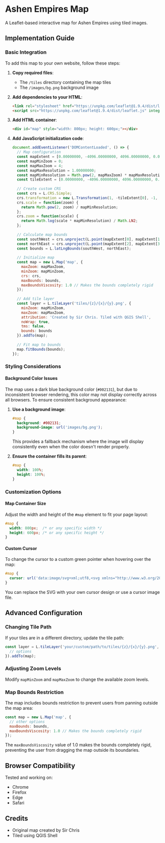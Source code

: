 # Ashen Empires Map

A Leaflet-based interactive map for Ashen Empires using tiled images.

## Implementation Guide

### Basic Integration

To add this map to your own website, follow these steps:

1. **Copy required files**:
   - The `/tiles` directory containing the map tiles
   - The `/images/bg.png` background image

2. **Add dependencies to your HTML**:
   ```html
   <link rel="stylesheet" href="https://unpkg.com/leaflet@1.9.4/dist/leaflet.css" integrity="sha256-p4NxAoJBhIIN+hmNHrzRCf9tD/miZyoHS5obTRR9BMY=" crossorigin="anonymous">
   <script src="https://unpkg.com/leaflet@1.9.4/dist/leaflet.js" integrity="sha256-20nQCchB9co0qIjJZRGuk2/Z9VM+kNiyxNV1lvTlZBo=" crossorigin="anonymous"></script>
   ```

3. **Add HTML container**:
   ```html
   <div id="map" style="width: 800px; height: 600px;"></div>
   ```

4. **Add JavaScript initialization code**:
   ```javascript
   document.addEventListener('DOMContentLoaded', () => {
     // Map configuration
     const mapExtent = [0.00000000, -4096.00000000, 4096.00000000, 0.00000000];
     const mapMinZoom = 0;
     const mapMaxZoom = 4;
     const mapMaxResolution = 1.00000000;
     const mapMinResolution = Math.pow(2, mapMaxZoom) * mapMaxResolution;
     const tileExtent = [0.00000000, -4096.00000000, 4096.00000000, 0.00000000];
     
     // Create custom CRS
     const crs = L.CRS.Simple;
     crs.transformation = new L.Transformation(1, -tileExtent[0], -1, tileExtent[3]);
     crs.scale = function(zoom) {
       return Math.pow(2, zoom) / mapMinResolution;
     };
     crs.zoom = function(scale) {
       return Math.log(scale * mapMinResolution) / Math.LN2;
     };
     
     // Calculate map bounds
     const southWest = crs.unproject(L.point(mapExtent[0], mapExtent[1]));
     const northEast = crs.unproject(L.point(mapExtent[2], mapExtent[3]));
     const bounds = L.latLngBounds(southWest, northEast);
     
     // Initialize map
     const map = new L.Map('map', {
       maxZoom: mapMaxZoom,
       minZoom: mapMinZoom,
       crs: crs,
       maxBounds: bounds,
       maxBoundsViscosity: 1.0 // Makes the bounds completely rigid
     });
     
     // Add tile layer
     const layer = L.tileLayer('tiles/{z}/{x}/{y}.png', {
       minZoom: mapMinZoom,
       maxZoom: mapMaxZoom,
       attribution: 'Created by Sir Chris. Tiled with QGIS Shell',
       noWrap: true,
       tms: false,
       bounds: bounds
     }).addTo(map);
     
     // Fit map to bounds
     map.fitBounds(bounds);
   });
   ```

### Styling Considerations

#### Background Color Issues

The map uses a dark blue background color (`#002131`), but due to inconsistent browser rendering, this color may not display correctly across all browsers. To ensure consistent background appearance:

1. **Use a background image**:
   ```css
   #map {
     background: #002131; 
     background-image: url('images/bg.png');
   }
   ```
   
   This provides a fallback mechanism where the image will display consistently even when the color doesn't render properly.

2. **Ensure the container fills its parent**:
   ```css
   #map { 
     width: 100%; 
     height: 100%; 
   }
   ```

### Customization Options

#### Map Container Size

Adjust the width and height of the `#map` element to fit your page layout:

```css
#map {
  width: 800px;  /* or any specific width */
  height: 600px; /* or any specific height */
}
```

#### Custom Cursor

To change the cursor to a custom green pointer when hovering over the map:

```css
#map {
  cursor: url('data:image/svg+xml;utf8,<svg xmlns="http://www.w3.org/2000/svg" width="16" height="16" viewBox="0 0 16 16"><path fill="%2300FF00" d="M3,2 L12,9 L8.5,9 L10,14 L7,14 L5.5,9 L3,9 z"/></svg>') 3 2, auto;
}
```

You can replace the SVG with your own cursor design or use a cursor image file.

## Advanced Configuration

### Changing Tile Path

If your tiles are in a different directory, update the tile path:

```javascript
const layer = L.tileLayer('your/custom/path/to/tiles/{z}/{x}/{y}.png', {
  // options
}).addTo(map);
```

### Adjusting Zoom Levels

Modify `mapMinZoom` and `mapMaxZoom` to change the available zoom levels.

### Map Bounds Restriction

The map includes bounds restriction to prevent users from panning outside the map area:

```javascript
const map = new L.Map('map', {
  // other options
  maxBounds: bounds,
  maxBoundsViscosity: 1.0 // Makes the bounds completely rigid
});
```

The `maxBoundsViscosity` value of 1.0 makes the bounds completely rigid, preventing the user from dragging the map outside its boundaries.

## Browser Compatibility

Tested and working on:
- Chrome
- Firefox
- Edge
- Safari

## Credits

- Original map created by Sir Chris
- Tiled using QGIS Shell
